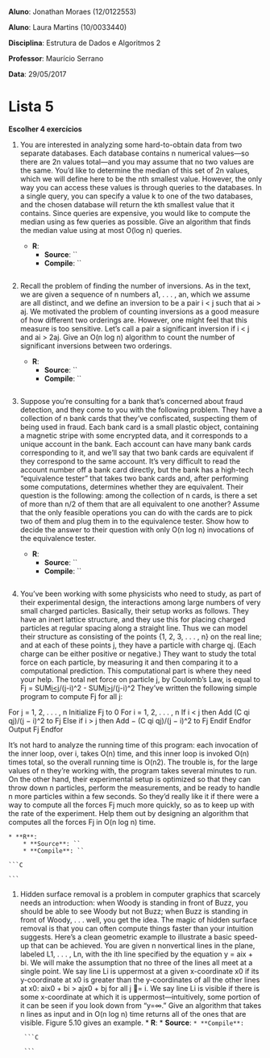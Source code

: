 **Aluno**: Jonathan Moraes (12/0122553)

**Aluno**: Laura Martins (10/0033440)

**Disciplina**: Estrutura de Dados e Algoritmos 2

**Professor**: Maurício Serrano

**Data**: 29/05/2017

# Lista 5
**Escolher 4 exercícios**

1. You are interested in analyzing some hard-to-obtain data from two separate
databases. Each database contains n numerical values—so there are
2n values total—and you may assume that no two values are the same.
You’d like to determine the median of this set of 2n values, which we will
define here to be the nth smallest value.
However, the only way you can access these values is through queries
to the databases. In a single query, you can specify a value k to one of the
two databases, and the chosen database will return the kth smallest value
that it contains. Since queries are expensive, you would like to compute
the median using as few queries as possible.
Give an algorithm that finds the median value using at most O(log n)
queries.
	* **R**:
		* **Source**: ``
		* **Compile**: ``

	```C

	```

1. Recall the problem of finding the number of inversions. As in the text,
we are given a sequence of n numbers a1, . . . , an, which we assume are all
distinct, and we define an inversion to be a pair i < j such that ai > aj.
We motivated the problem of counting inversions as a good measure
of how different two orderings are. However, one might feel that this
measure is too sensitive. Let’s call a pair a significant inversion if i < j and
ai > 2aj. Give an O(n log n) algorithm to count the number of significant
inversions between two orderings.
	* **R**:
		* **Source**: ``
		* **Compile**: ``

	```C

	```

1. Suppose you’re consulting for a bank that’s concerned about fraud detection,
and they come to you with the following problem. They have a
collection of n bank cards that they’ve confiscated, suspecting them of
being used in fraud. Each bank card is a small plastic object, containing
a magnetic stripe with some encrypted data, and it corresponds to
a unique account in the bank. Each account can have many bank cards
corresponding to it, and we’ll say that two bank cards are equivalent if
they correspond to the same account.
It’s very difficult to read the account number off a bank card directly,
but the bank has a high-tech “equivalence tester” that takes two bank
cards and, after performing some computations, determines whether
they are equivalent.
Their question is the following: among the collection of n cards, is
there a set of more than n/2 of them that are all equivalent to one another?
Assume that the only feasible operations you can do with the cards are
to pick two of them and plug them in to the equivalence tester. Show how
to decide the answer to their question with only O(n log n) invocations of
the equivalence tester.
	* **R**:
		* **Source**: ``
		* **Compile**: ``

	```C

	```

1. You’ve been working with some physicists who need to study, as part of
their experimental design, the interactions among large numbers of very
small charged particles. Basically, their setup works as follows. They have
an inert lattice structure, and they use this for placing charged particles
at regular spacing along a straight line. Thus we can model their structure
as consisting of the points {1, 2, 3, . . . , n} on the real line; and at each of
these points j, they have a particle with charge qj. (Each charge can be
either positive or negative.)
They want to study the total force on each particle, by measuring it
and then comparing it to a computational prediction. This computational
part is where they need your help. The total net force on particle j, by
Coulomb’s Law, is equal to
					Fj = SUM[i<j](Cqiqj)/(j-i)^2  - SUM[i>j](Cqiqj)/(j-i)^2
They’ve written the following simple program to compute Fj for all j:

For j = 1, 2, . . . , n
	Initialize Fj to 0
	For i = 1, 2, . . . , n
		If i < j then
			Add (C qi qj)/(j − i)^2 to Fj
		Else if i > j then
			Add − (C qi qj)/(j − i)^2 to Fj
		Endif
	Endfor
	Output Fj
Endfor

It’s not hard to analyze the running time of this program: each
invocation of the inner loop, over i, takes O(n) time, and this inner loop
is invoked O(n) times total, so the overall running time is O(n2).
The trouble is, for the large values of n they’re working with, the program
takes several minutes to run. On the other hand, their experimental
setup is optimized so that they can throw down n particles, perform the
measurements, and be ready to handle n more particles within a few seconds.
So they’d really like it if there were a way to compute all the forces
Fj much more quickly, so as to keep up with the rate of the experiment.
Help them out by designing an algorithm that computes all the forces
Fj in O(n log n) time.


	* **R**:
		* **Source**: ``
		* **Compile**: ``

	```C

	```

1. Hidden surface removal is a problem in computer graphics that scarcely
needs an introduction: when Woody is standing in front of Buzz, you
should be able to see Woody but not Buzz; when Buzz is standing in
front of Woody, . . . well, you get the idea.
The magic of hidden surface removal is that you can often compute
things faster than your intuition suggests. Here’s a clean geometric example
to illustrate a basic speed-up that can be achieved. You are given n
nonvertical lines in the plane, labeled L1, . . . , Ln, with the ith line specified
by the equation y = aix + bi. We will make the assumption that no three of
the lines all meet at a single point. We say line Li is uppermost at a given
x-coordinate x0 if its y-coordinate at x0 is greater than the y-coordinates
of all the other lines at x0: aix0 + bi > ajx0 + bj for all j = i. We say line Li is
visible if there is some x-coordinate at which it is uppermost—intuitively,
some portion of it can be seen if you look down from “y=∞.”
Give an algorithm that takes n lines as input and in O(n log n) time
returns all of the ones that are visible. Figure 5.10 gives an example.
		* **R**:
			* **Source**: ``
			* **Compile**: ``

		```C

		```
